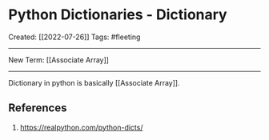 

# Python Dictionaries - Dictionary
Created:  [[2022-07-26]]
Tags: #fleeting 

---
New Term:
[[Associate Array]]

---
Dictionary in python is basically [[Associate Array]].












## References
1. https://realpython.com/python-dicts/